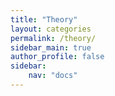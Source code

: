 ```yaml
---
title: "Theory"
layout: categories
permalink: /theory/
sidebar_main: true
author_profile: false
sidebar:
    nav: "docs"
---
```

